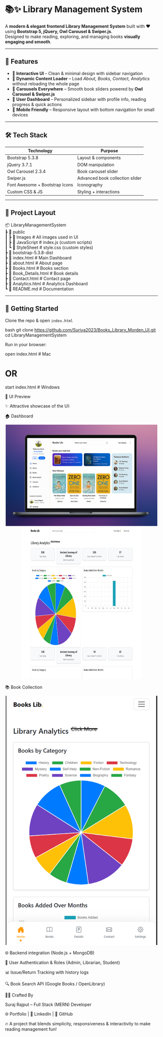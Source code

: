 # 📚✨ Library Management System

A **modern & elegant frontend Library Management System** built with ❤️ using **Bootstrap 5, jQuery, Owl Carousel & Swiper.js**.  
Designed to make reading, exploring, and managing books **visually engaging and smooth**.

---

## 🌟 Features

- 🔹 **Interactive UI** – Clean & minimal design with sidebar navigation
- 🔹 **Dynamic Content Loader** – Load _About, Books, Contact, Analytics_ without reloading the whole page
- 🔹 **Carousels Everywhere** – Smooth book sliders powered by **Owl Carousel & Swiper.js**
- 🔹 **User Dashboard** – Personalized sidebar with profile info, reading progress & quick actions
- 🔹 **Mobile Friendly** – Responsive layout with bottom navigation for small devices

---

## 🛠️ Tech Stack

| Technology                     | Purpose                         |
| ------------------------------ | ------------------------------- |
| Bootstrap 5.3.8                | Layout & components             |
| jQuery 3.7.1                   | DOM manipulation                |
| Owl Carousel 2.3.4             | Book carousel slider            |
| Swiper.js                      | Advanced book collection slider |
| Font Awesome + Bootstrap Icons | Iconography                     |
| Custom CSS & JS                | Styling + interactions          |

---

## 📂 Project Layout

📦 LibraryManagementSystem <br/>
┣ 📂 public <br/>
┃ ┣ 📂 Images # All images used in UI <br/>
┃ ┣ 📂 JavaScript # index.js (custom scripts) <br/>
┃ ┗ 📂 StyleSheet # style.css (custom styles)<br/>
┣ 📂 bootstrap-5.3.8-dist <br/>
┣ 📜 index.html # Main Dashboard <br/>
┣ 📜 about.html # About page <br/>
┣ 📜 Books.html # Books section <br/>
┣ 📜 Book_Details.html # Book details <br/>
┣ 📜 Contact.html # Contact page <br/>
┣ 📜 Analytics.html # Analytics Dashboard <br/>
┗ 📜 README.md # Documentation <br/>

---

## 🚀 Getting Started

Clone the repo & open `index.html`

bash
git clone https://github.com/Suriya2023/Books_Library_Morden_UI.git
cd LibraryManagementSystem

Run in your browser:

open index.html # Mac

# OR

start index.html # Windows

🎨 UI Preview

✨ Attractive showcase of the UI:

🏠 Dashboard
<p align="center"> <img src="https://raw.githubusercontent.com/Suriya2023/Books_Library_Morden_UI/main/public/Images/ss.png" width="500"/> <img src="https://raw.githubusercontent.com/Suriya2023/Books_Library_Morden_UI/main/public/Images/gf.jpeg" width="400" height="500"/> </p>
📚 Book Collection
<p align="center"> <img src="https://raw.githubusercontent.com/Suriya2023/Books_Library_Morden_UI/main/public/Images/md.png" width="500"/> </p>
🌐 Backend integration (Node.js + MongoDB)

🔑 User Authentication & Roles (Admin, Librarian, Student)

📊 Issue/Return Tracking with history logs

🔍 Book Search API (Google Books / OpenLibrary)

👨‍💻 Crafted By

Suraj Rajput – Full Stack (MERN) Developer

🌐 Portfolio
| 💼 LinkedIn
| 🐙 GitHub

🔥 A project that blends simplicity, responsiveness & interactivity to make reading management fun!
